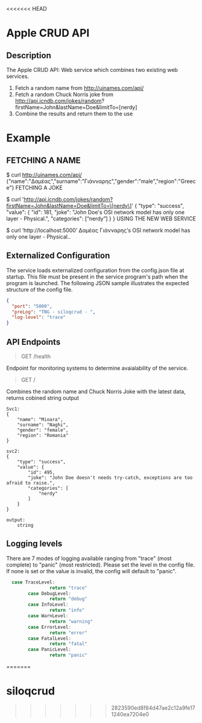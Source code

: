 <<<<<<< HEAD
# Apple CRUD API
## Description
The Apple CRUD API: Web service which combines two existing web services.
1. Fetch a random name from http://uinames.com/api/
2. Fetch a random Chuck Norris joke from http://api.icndb.com/jokes/random?
firstName=John&lastName=Doe&limitTo=[nerdy]
3. Combine the results and return them to the use

# Example
## FETCHING A NAME
$ curl http://uinames.com/api/
{"name":"Δαμέας","surname":"Γιάνναρης","gender":"male","region":"Greece"}
FETCHING A JOKE

$ curl 'http://api.icndb.com/jokes/random?firstName=John&lastName=Doe&limitTo=\[nerdy\]'
{ "type": "success", "value": { "id": 181, "joke": "John Doe's OSI network model has only one layer - Physical.",
"categories": [“nerdy”] } }
USING THE NEW WEB SERVICE

$ curl ‘http://localhost:5000’
Δαμέας Γιάνναρης’s OSI network model has only one layer - Physical..

## Externalized Configuration
The service loads externalized configuration from the config.json file at startup. This file must be present in the service program's path when the program is launched.
The following JSON sample illustrates the expected structure of the config file.
```json
{
  "port": "5000",
  "preLog": "TNG - siloqcrud - ",
  "log-level": "trace"
}
```

## API Endpoints

>GET /health

Endpoint for monitoring systems to determine avaialability of the service.

>GET /

Combines the random name and Chuck Norris Joke with the latest data, returns cobined string output
```
Svc1:
{
    "name": "Mioara",
    "surname": "Naghi",
    "gender": "female",
    "region": "Romania"
}

svc2:
{
    "type": "success",
    "value": {
        "id": 495,
        "joke": "John Doe doesn't needs try-catch, exceptions are too afraid to raise.",
        "categories": [
            "nerdy"
        ]
    }
}

output:
	string

```
## Logging levels
There are 7 modes of logging available ranging from "trace" (most complete) to "panic" (most restricted).  Please set the level in the config file. If none is set or the value is invalid, the config will default to "panic".

```go
  case TraceLevel:
                return "trace"
        case DebugLevel:
                return "debug"
        case InfoLevel:
                return "info"
        case WarnLevel:
                return "warning"
        case ErrorLevel:
                return "error"
        case FatalLevel:
                return "fatal"
        case PanicLevel:
                return "panic"
```
=======
# siloqcrud
>>>>>>> 2823590ed8f84d47ae2c12a9fe171240ea7204e0
